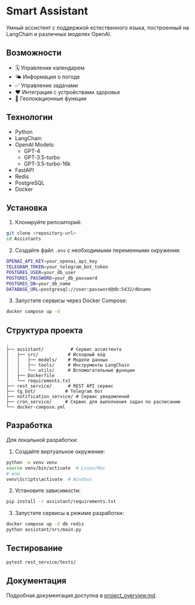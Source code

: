 # Smart Assistant

Умный ассистент с поддержкой естественного языка, построенный на LangChain и различных моделях OpenAI.

## Возможности

- 🗓️ Управление календарем
- 🌤️ Информация о погоде
- ✅ Управление задачами
- ❤️ Интеграция с устройствами здоровья
- 📍 Геолокационные функции

## Технологии

- Python
- LangChain
- OpenAI Models:
  - GPT-4
  - GPT-3.5-turbo
  - GPT-3.5-turbo-16k
- FastAPI
- Redis
- PostgreSQL
- Docker

## Установка

1. Клонируйте репозиторий:
```bash
git clone <repository-url>
cd Assistants
```

2. Создайте файл `.env` с необходимыми переменными окружения:
```bash
OPENAI_API_KEY=your_openai_api_key
TELEGRAM_TOKEN=your_telegram_bot_token
POSTGRES_USER=your_db_user
POSTGRES_PASSWORD=your_db_password
POSTGRES_DB=your_db_name
DATABASE_URL=postgresql://user:password@db:5432/dbname
```

3. Запустите сервисы через Docker Compose:
```bash
docker compose up -d
```

## Структура проекта

```
.
├── assistant/          # Сервис ассистента
│   ├── src/           # Исходный код
│   │   ├── models/    # Модели данных
│   │   ├── tools/     # Инструменты LangChain
│   │   └── utils/     # Вспомогательные функции
│   ├── Dockerfile     
│   └── requirements.txt
├── rest_service/      # REST API сервис
├── tg_bot/           # Telegram бот
├── notification_service/ # Сервис уведомлений
├── cron_service/     # Сервис для выполнения задач по расписанию
└── docker-compose.yml
```

## Разработка

Для локальной разработки:

1. Создайте виртуальное окружение:
```bash
python -m venv venv
source venv/bin/activate  # Linux/Mac
# или
venv\Scripts\activate  # Windows
```

2. Установите зависимости:
```bash
pip install -r assistant/requirements.txt
```

3. Запустите сервисы в режиме разработки:
```bash
docker compose up -d db redis
python assistant/src/main.py
```

## Тестирование

```bash
pytest rest_service/tests/
```

## Документация

Подробная документация доступна в [project_overview.md](project_overview.md). 